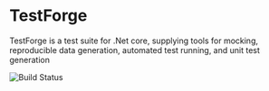 # TestForge
TestForge is a test suite for .Net core, supplying tools for mocking, reproducible data generation, automated test running, and unit test generation

![Build Status](https://github.com/Whispersteppe/actions/workflows/dotnet.yml/badge.svg)